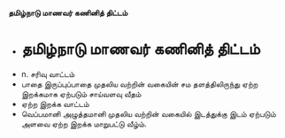 **தமிழ்நாடு மாணவர் கணினித் திட்டம்**
- # தமிழ்நாடு மாணவர் கணினித் திட்டம்
- n. சரிவு வாட்டம்
- பாதை இருப்புப்பாதை முதலிய வற்றின் வகையின் சம தளத்திலிருந்து ஏற்ற இறக்கமாக ஏற்படும் சாய்வளவு வீதம்
- ஏற்ற இறக்க வாட்டம்
- வெப்பமானி அழுத்தமானி முதலிய வற்றின் வகையில் இடத்துக்கு இடம் ஏற்படும் அளவை ஏற்ற இறக்க மாறுபட்டு வீழ்ம்.

